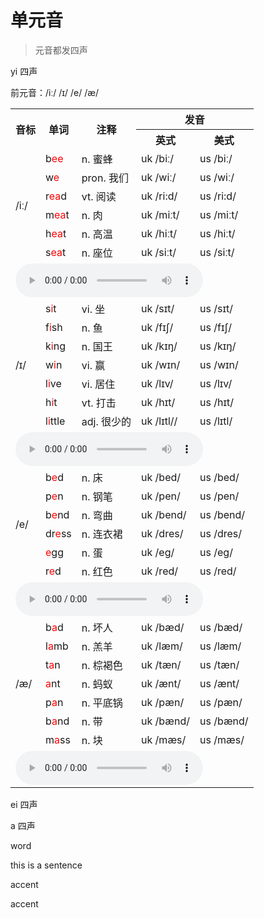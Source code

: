 # 单元音

> 元音都发四声

 yi 四声

前元音：/iː/ /ɪ/ /e/ /æ/

<table>
    <tr>
        <th rowspan="2">音标</th>
        <th rowspan="2">单词</th>
        <th rowspan="2">注释</th>
        <th colspan="2">发音</th>
    </tr>
    <tr>
        <th>英式</th>
        <th>美式</th>
    </tr>
    <tr>
        <td rowspan="6">/iː/</td>
        <td>b<span style="color: red;">ee</span></td>
        <td>n. 蜜蜂</td>
        <td><span class="plug_sound" wd="bee" accent="0">uk /biː/</span></td>
        <td><span class="plug_sound" wd="bee">us /biː/</span></td>
    </tr>
    <tr>
        <td>w<span style="color: red;">e</span></td>
        <td>pron. 我们</td>
        <td><span class="plug_sound" wd="we" accent="0">uk /wiː/</span></td>
        <td><span class="plug_sound" wd="we">us /wiː/</span></td>
    </tr>
    <tr>
        <td>r<span style="color: red;">ea</span>d</td>
        <td>vt. 阅读</td>
        <td><span class="plug_sound" wd="read" accent="0">uk /ri:d/</span></td>
        <td><span class="plug_sound" wd="read">us /ri:d/</span></td>
    </tr>
    <tr>
        <td>m<span style="color: red;">ea</span>t</td>
        <td>n. 肉</td>
        <td><span class="plug_sound" wd="meat" accent="0">uk /miːt/</span></td>
        <td><span class="plug_sound" wd="meat">us /miːt/</span></td>
    </tr>
    <tr>
        <td>h<span style="color: red;">ea</span>t</td>
        <td>n. 高温</td>
        <td><span class="plug_sound" wd="heat" accent="0">uk /hiːt/</span></td>
        <td><span class="plug_sound" wd="heat">us /hiːt/</span></td>
    </tr>
    <tr>
        <td>s<span style="color: red;">ea</span>t</td>
        <td>n. 座位</td>
        <td><span class="plug_sound" wd="seat" accent="0">uk /siːt/</span></td>
        <td><span class="plug_sound" wd="seat">us /siːt/</span></td>
    </tr>
    <tr>
        <td colspan="5">
            <audio controls><source type="audio/mpeg" src="audio/1.m4a"></source>Your browser does not support the audio element.</audio>
        </td>
    </tr>
    <tr>
        <td rowspan="7">/ɪ/</td>
        <td>s<span style="color: red;">i</span>t</td>
        <td>vi. 坐</td>
        <td><span class="plug_sound" wd="sit" accent="0">uk /sɪt/</span></td>
        <td><span class="plug_sound" wd="sit">us /sɪt/</span></td>
    </tr>
    <tr>
        <td>f<span style="color: red;">i</span>sh</td>
        <td>n. 鱼</td>
        <td><span class="plug_sound" wd="fish" accent="0">uk /fɪʃ/</span></td>
        <td><span class="plug_sound" wd="fish">us /fɪʃ/</span></td>
    </tr>
    <tr>
        <td>k<span style="color: red;">i</span>ng</td>
        <td>n. 国王</td>
        <td><span class="plug_sound" wd="king" accent="0">uk /kɪŋ/</span></td>
        <td><span class="plug_sound" wd="king">us /kɪŋ/</span></td>
    </tr>
    <tr>
        <td>w<span style="color: red;">i</span>n</td>
        <td>vi. 赢</td>
        <td><span class="plug_sound" wd="win" accent="0">uk /wɪn/</span></td>
        <td><span class="plug_sound" wd="win">us /wɪn/</span></td>
    </tr>
    <tr>
        <td>l<span style="color: red;">i</span>ve</td>
        <td>vi. 居住</td>
        <td><span class="plug_sound" wd="live" accent="0">uk /lɪv/</span></td>
        <td><span class="plug_sound" wd="live">us /lɪv/</span></td>
    </tr>
    <tr>
        <td>h<span style="color: red;">i</span>t</td>
        <td>vt. 打击</td>
        <td><span class="plug_sound" wd="hit" accent="0">uk /hɪt/</span></td>
        <td><span class="plug_sound" wd="hit">us /hɪt/</span></td>
    </tr>
    <tr>
        <td>l<span style="color: red;">i</span>ttle</td>
        <td>adj. 很少的</td>
        <td><span class="plug_sound" wd="little" accent="0">uk /lɪtl//</span></td>
        <td><span class="plug_sound" wd="little">us /lɪtl/</span></td>
    </tr>
    <tr>
        <td colspan="5">
            <audio controls><source type="audio/mpeg" src="audio/2.m4a"></source>Your browser does not support the audio element.</audio>
        </td>
    </tr>
    <tr>
        <td rowspan="6">/e/</td>
        <td>b<span style="color: red;">e</span>d</td>
        <td>n. 床</td>
        <td><span class="plug_sound" wd="bed" accent="0">uk /bed/</span></td>
        <td><span class="plug_sound" wd="bed">us /bed/</span></td>
    </tr>
    <tr>
        <td>p<span style="color: red;">e</span>n</td>
        <td>n. 钢笔</td>
        <td><span class="plug_sound" wd="pen" accent="0">uk /pen/</span></td>
        <td><span class="plug_sound" wd="pen">us /pen/</span></td>
    </tr>
    <tr>
        <td>b<span style="color: red;">e</span>nd</td>
        <td>n. 弯曲</td>
        <td><span class="plug_sound" wd="bend" accent="0">uk /bend/</span></td>
        <td><span class="plug_sound" wd="bend">us /bend/</span></td>
    </tr>
    <tr>
        <td>dr<span style="color: red;">e</span>ss</td>
        <td>n. 连衣裙</td>
        <td><span class="plug_sound" wd="dress" accent="0">uk /dres/</span></td>
        <td><span class="plug_sound" wd="dress">us /dres/</span></td>
    </tr>
    <tr>
        <td><span style="color: red;">e</span>gg</td>
        <td>n. 蛋</td>
        <td><span class="plug_sound" wd="egg" accent="0">uk /eg/</span></td>
        <td><span class="plug_sound" wd="egg">us /eg/</span></td>
    </tr>
    <tr>
        <td>r<span style="color: red;">e</span>d</td>
        <td>n. 红色</td>
        <td><span class="plug_sound" wd="red" accent="0">uk /red/</span></td>
        <td><span class="plug_sound" wd="red">us /red/</span></td>
    </tr>
    <tr>
        <td colspan="5">
            <audio controls><source type="audio/mpeg" src="audio/3.m4a"></source>Your browser does not support the audio element.</audio>
        </td>
    </tr>
    <tr>
        <td rowspan="7">/æ/</td>
        <td>b<span style="color: red;">a</span>d</td>
        <td>n. 坏人</td>
        <td><span class="plug_sound" wd="bad" accent="0">uk /bæd/</span></td>
        <td><span class="plug_sound" wd="bad">us /bæd/</span></td>
    </tr>
    <tr>
        <td>l<span style="color: red;">a</span>mb</td>
        <td>n. 羔羊</td>
        <td><span class="plug_sound" wd="lamb" accent="0">uk /læm/</span></td>
        <td><span class="plug_sound" wd="lamb">us /læm/</span></td>
    </tr>
    <tr>
        <td>t<span style="color: red;">a</span>n</td>
        <td>n. 棕褐色</td>
        <td><span class="plug_sound" wd="tan" accent="0">uk /tæn/</span></td>
        <td><span class="plug_sound" wd="tan">us /tæn/</span></td>
    </tr>
    <tr>
        <td><span style="color: red;">a</span>nt</td>
        <td>n. 蚂蚁</td>
        <td><span class="plug_sound" wd="ant" accent="0">uk /ænt/</span></td>
        <td><span class="plug_sound" wd="ant">us /ænt/</span></td>
    </tr>
    <tr>
        <td>p<span style="color: red;">a</span>n</td>
        <td>n. 平底锅</td>
        <td><span class="plug_sound" wd="pan" accent="0">uk /pæn/</span></td>
        <td><span class="plug_sound" wd="pan">us /pæn/</span></td>
    </tr>
    <tr>
        <td>b<span style="color: red;">a</span>nd</td>
        <td>n. 带</td>
        <td><span class="plug_sound" wd="band" accent="0">uk /bænd/</span></td>
        <td><span class="plug_sound" wd="band">us /bænd/</span></td>
    </tr>
    <tr>
        <td>m<span style="color: red;">a</span>ss</td>
        <td>n. 块</td>
        <td><span class="plug_sound" wd="mass" accent="0">uk /mæs/</span></td>
        <td><span class="plug_sound" wd="mass">us /mæs/</span></td>
    </tr>
    <tr>
        <td colspan="5">
            <audio controls><source type="audio/mpeg" src="audio/4.m4a"></source>Your browser does not support the audio element.</audio>
        </td>
    </tr>
</table>


ei 四声

a 四声

<span class="plug_sound" wd="word">word</span>

<span class="plug_sound" wd="this is a sentence">this is a sentence</span>

<!-- accent: 0 UK & 1 US. default 1 US -->
<span class="plug_sound" wd="accent" accent="0">accent</span>

<span class="plug_sound" wd="accent" accent="1">accent</span>
